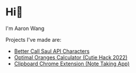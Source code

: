 <h1>Hi🙂</h1>

<p>I'm Aaron Wang</p>
<p>Projects I've made are: </p>
<ul>
<li><a href="https://github.com/1aaronw/bcs-characters">Better Call Saul API Characters</a></li>
  <li><a href="https://github.com/1aaronw/orange-calculator">Optimal Oranges Calculator (Cutie Hack 2022)</a></li>
<li><a href="https://github.com/1aaronw/Clipboard">Clipboard Chrome Extension (Note Taking App)</a></li>
</ul>

